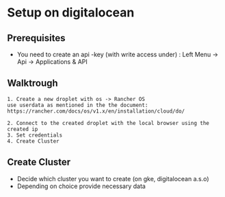 # Setup on digitalocean 

## Prerequisites 

  * You need to create an api -key (with write access under) :  Left Menu -> Api -> Applications & API  

## Walktrough 

```
1. Create a new droplet with os -> Rancher OS 
use userdata as mentioned in the the document:
https://rancher.com/docs/os/v1.x/en/installation/cloud/do/

2. Connect to the created droplet with the local browser using the created ip 
3. Set credentials 
4. Create Cluster 
```

## Create Cluster 

  * Decide which cluster you want to create (on gke, digitalocean a.s.o) 
  * Depending on choice provide necessary data 
